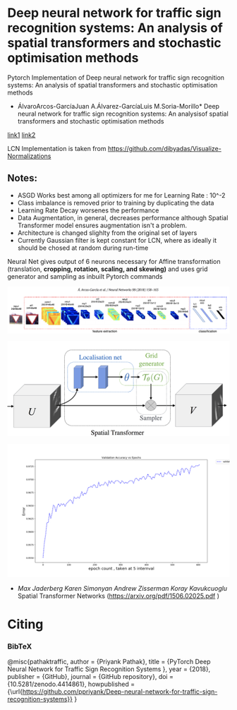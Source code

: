 # Deep neural network for traffic sign recognition systems: An analysis of spatial transformers and stochastic optimisation methods

Pytorch Implementation of Deep neural network for traffic sign recognition systems: An analysis of spatial transformers and stochastic optimisation methods


* ÁlvaroArcos-GarcíaJuan A.Álvarez-GarcíaLuis M.Soria-Morillo*
Deep neural network for traffic sign recognition systems: An analysisof spatial transformers and stochastic optimisation methods  

[link1](https://idus.us.es/xmlui/bitstream/handle/11441/80679/NEUNET-D-17-00381.pdf?sequence=1&isAllowed=y)
[link2](https://reader.elsevier.com/reader/sd/pii/S0893608018300054?token=0656FA2921430AA401BA73A6990A187F32A6FBDD12EAA2FC87FD556B3CDDF6DA8D5BE54F230A979E57369C48AB081452
)






LCN Implementation is taken from https://github.com/dibyadas/Visualize-Normalizations

## Notes:

- ASGD Works best among all optimizers for me for Learning Rate : 10^-2  
- Class imbalance is removed prior to training by duplicating the data 
- Learning Rate Decay worsenes the performance  
- Data Augmentation, in general, decreases performance although Spatial Transformer model ensures augmentation isn't a problem. 
- Architecture is changed slighlty from the  original set of layers 
- Currently Gaussian filter is kept constant for LCN, where as ideally it should be chosed at random during run-time  


Neural Net gives output of 6 neurons necessary for Affine transformation (translation, **cropping, rotation, scaling, and skewing)** and uses grid generator and sampling as inbuilt Pytorch commands

![Main Architecture](https://github.com/ppriyank/Deep-neural-network-for-traffic-sign-recognition-systems/blob/master/Main%20Architecture.png)


![Spatial Network](https://github.com/ppriyank/Deep-neural-network-for-traffic-sign-recognition-systems/blob/master/Spatial%20Network.png)


![Validation Error](https://github.com/ppriyank/Deep-neural-network-for-traffic-sign-recognition-systems/blob/master/validation2.png)






- *Max Jaderberg Karen Simonyan Andrew Zisserman Koray Kavukcuoglu*  
Spatial Transformer Networks 
(https://arxiv.org/pdf/1506.02025.pdf
)




# Citing

### BibTeX

@misc{pathaktraffic,
  author = {Priyank Pathak},
  title = {PyTorch Deep Neural Network for Traffic Sign Recognition Systems
},
  year = {2018},
  publisher = {GitHub},
  journal = {GitHub repository},
  doi = {10.5281/zenodo.4414861},
  howpublished = {\url{https://github.com/ppriyank/Deep-neural-network-for-traffic-sign-recognition-systems}}
}



